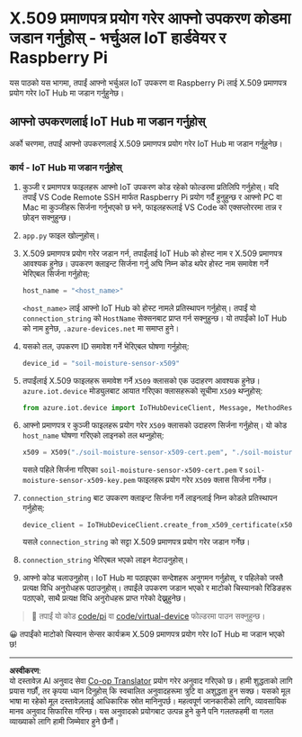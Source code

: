 <!--
CO_OP_TRANSLATOR_METADATA:
{
  "original_hash": "9aea84bcc7520222b0e1c50469d62d6a",
  "translation_date": "2025-08-27T12:15:49+00:00",
  "source_file": "2-farm/lessons/6-keep-your-plant-secure/single-board-computer-x509.md",
  "language_code": "ne"
}
-->
# X.509 प्रमाणपत्र प्रयोग गरेर आफ्नो उपकरण कोडमा जडान गर्नुहोस् - भर्चुअल IoT हार्डवेयर र Raspberry Pi

यस पाठको यस भागमा, तपाईं आफ्नो भर्चुअल IoT उपकरण वा Raspberry Pi लाई X.509 प्रमाणपत्र प्रयोग गरेर IoT Hub मा जडान गर्नुहुनेछ।

## आफ्नो उपकरणलाई IoT Hub मा जडान गर्नुहोस्

अर्को चरणमा, तपाईं आफ्नो उपकरणलाई X.509 प्रमाणपत्र प्रयोग गरेर IoT Hub मा जडान गर्नुहुनेछ।

### कार्य - IoT Hub मा जडान गर्नुहोस्

1. कुञ्जी र प्रमाणपत्र फाइलहरू आफ्नो IoT उपकरण कोड रहेको फोल्डरमा प्रतिलिपि गर्नुहोस्। यदि तपाईं VS Code Remote SSH मार्फत Raspberry Pi प्रयोग गर्दै हुनुहुन्छ र आफ्नो PC वा Mac मा कुञ्जीहरू सिर्जना गर्नुभएको छ भने, फाइलहरूलाई VS Code को एक्सप्लोररमा तान्न र छोड्न सक्नुहुन्छ।

1. `app.py` फाइल खोल्नुहोस्।

1. X.509 प्रमाणपत्र प्रयोग गरेर जडान गर्न, तपाईंलाई IoT Hub को होस्ट नाम र X.509 प्रमाणपत्र आवश्यक हुनेछ। उपकरण क्लाइन्ट सिर्जना गर्नु अघि निम्न कोड थपेर होस्ट नाम समावेश गर्ने भेरिएबल सिर्जना गर्नुहोस्:

    ```python
    host_name = "<host_name>"
    ```

    `<host_name>` लाई आफ्नो IoT Hub को होस्ट नामले प्रतिस्थापन गर्नुहोस्। तपाईं यो `connection_string` को `HostName` सेक्सनबाट प्राप्त गर्न सक्नुहुन्छ। यो तपाईंको IoT Hub को नाम हुनेछ, `.azure-devices.net` मा समाप्त हुने।

1. यसको तल, उपकरण ID समावेश गर्ने भेरिएबल घोषणा गर्नुहोस्:

    ```python
    device_id = "soil-moisture-sensor-x509"
    ```

1. तपाईंलाई X.509 फाइलहरू समावेश गर्ने `X509` क्लासको एक उदाहरण आवश्यक हुनेछ। `azure.iot.device` मोड्युलबाट आयात गरिएका क्लासहरूको सूचीमा `X509` थप्नुहोस्:

    ```python
    from azure.iot.device import IoTHubDeviceClient, Message, MethodResponse, X509
    ```

1. आफ्नो प्रमाणपत्र र कुञ्जी फाइलहरू प्रयोग गरेर `X509` क्लासको उदाहरण सिर्जना गर्नुहोस्। यो कोड `host_name` घोषणा गरिएको लाइनको तल थप्नुहोस्:

    ```python
    x509 = X509("./soil-moisture-sensor-x509-cert.pem", "./soil-moisture-sensor-x509-key.pem")
    ```

    यसले पहिले सिर्जना गरिएका `soil-moisture-sensor-x509-cert.pem` र `soil-moisture-sensor-x509-key.pem` फाइलहरू प्रयोग गरेर `X509` क्लास सिर्जना गर्नेछ।

1. `connection_string` बाट उपकरण क्लाइन्ट सिर्जना गर्ने लाइनलाई निम्न कोडले प्रतिस्थापन गर्नुहोस्:

    ```python
    device_client = IoTHubDeviceClient.create_from_x509_certificate(x509, host_name, device_id)
    ```

    यसले `connection_string` को सट्टा X.509 प्रमाणपत्र प्रयोग गरेर जडान गर्नेछ।

1. `connection_string` भेरिएबल भएको लाइन मेटाउनुहोस्।

1. आफ्नो कोड चलाउनुहोस्। IoT Hub मा पठाइएका सन्देशहरू अनुगमन गर्नुहोस्, र पहिलेको जस्तै प्रत्यक्ष विधि अनुरोधहरू पठाउनुहोस्। तपाईंले उपकरण जडान भएको र माटोको चिस्यानको रिडिङहरू पठाएको, साथै प्रत्यक्ष विधि अनुरोधहरू प्राप्त गरेको देख्नुहुनेछ।

> 💁 तपाईं यो कोड [code/pi](../../../../../2-farm/lessons/6-keep-your-plant-secure/code/pi) वा [code/virtual-device](../../../../../2-farm/lessons/6-keep-your-plant-secure/code/virtual-device) फोल्डरमा पाउन सक्नुहुन्छ।

😀 तपाईंको माटोको चिस्यान सेन्सर कार्यक्रम X.509 प्रमाणपत्र प्रयोग गरेर IoT Hub मा जडान भएको छ!

---

**अस्वीकरण**:  
यो दस्तावेज़ AI अनुवाद सेवा [Co-op Translator](https://github.com/Azure/co-op-translator) प्रयोग गरेर अनुवाद गरिएको छ। हामी शुद्धताको लागि प्रयास गर्छौं, तर कृपया ध्यान दिनुहोस् कि स्वचालित अनुवादहरूमा त्रुटि वा अशुद्धता हुन सक्छ। यसको मूल भाषा मा रहेको मूल दस्तावेज़लाई आधिकारिक स्रोत मानिनुपर्छ। महत्वपूर्ण जानकारीको लागि, व्यावसायिक मानव अनुवाद सिफारिस गरिन्छ। यस अनुवादको प्रयोगबाट उत्पन्न हुने कुनै पनि गलतफहमी वा गलत व्याख्याको लागि हामी जिम्मेवार हुने छैनौं।